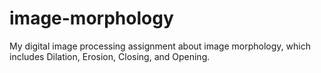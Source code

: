 # image-morphology
My digital image processing assignment about image morphology, which includes Dilation, Erosion, Closing, and Opening.
